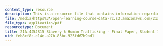 ```yaml
---
content_type: resource
description: This is a resource file that contains information regarding transgender.
file: /media/https%3A/open-learning-course-data-rc.s3.amazonaws.com/21a-445j-slavery-and-human-trafficking-in-the-21st-century-spring-2015/feb8cf8cc14ea97b83bc925fd67b9bd1_MIT21A_445JS15_Transgender.pdf
file_type: application/pdf
resourcetype: Document
title: 21A.445JS15 Slavery & Human Trafficking - Final Paper, Student 1
uid: feb8cf8c-c14e-a97b-83bc-925fd67b9bd1
---
```

